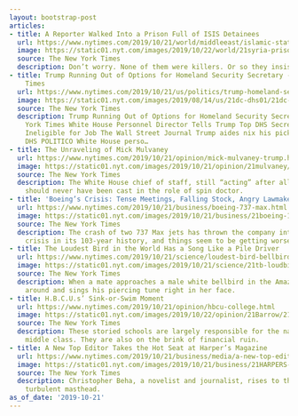 ```yaml
---
layout: bootstrap-post
articles:
- title: A Reporter Walked Into a Prison Full of ISIS Detainees
  url: https://www.nytimes.com/2019/10/21/world/middleeast/islamic-state-prisoners-syria.html
  image: https://static01.nyt.com/images/2019/10/22/world/21syria-prisons-A1-SUB/21syria-prisons-facebookJumbo.jpg
  source: The New York Times
  description: Don’t worry. None of them were killers. Or so they insisted.
- title: Trump Running Out of Options for Homeland Security Secretary - The New York
    Times
  url: https://www.nytimes.com/2019/10/21/us/politics/trump-homeland-security-secretary.html
  image: https://static01.nyt.com/images/2019/08/14/us/21dc-dhs01/21dc-dhs01-facebookJumbo.jpg
  source: The New York Times
  description: Trump Running Out of Options for Homeland Security Secretary The New
    York Times White House Personnel Director Tells Trump Top DHS Secretary Picks
    Ineligible for Job The Wall Street Journal Trump aides nix his picks to take over
    DHS POLITICO White House perso…
- title: The Unraveling of Mick Mulvaney
  url: https://www.nytimes.com/2019/10/21/opinion/mick-mulvaney-trump.html
  image: https://static01.nyt.com/images/2019/10/21/opinion/21mulvaney/21mulvaney-facebookJumbo.jpg
  source: The New York Times
  description: The White House chief of staff, still “acting” after all these months,
    should never have been cast in the role of spin doctor.
- title: 'Boeing’s Crisis: Tense Meetings, Falling Stock, Angry Lawmakers'
  url: https://www.nytimes.com/2019/10/21/business/boeing-737-max.html
  image: https://static01.nyt.com/images/2019/10/21/business/21boeing-1/21boeing-1-facebookJumbo.jpg
  source: The New York Times
  description: The crash of two 737 Max jets has thrown the company into the biggest
    crisis in its 103-year history, and things seem to be getting worse.
- title: The Loudest Bird in the World Has a Song Like a Pile Driver
  url: https://www.nytimes.com/2019/10/21/science/loudest-bird-bellbird.html
  image: https://static01.nyt.com/images/2019/10/21/science/21tb-loudbird/21tb-loudbird-facebookJumbo.jpg
  source: The New York Times
  description: When a mate approaches a male white bellbird in the Amazon, he whips
    around and sings his piercing tune right in her face.
- title: H.B.C.U.s’ Sink-or-Swim Moment
  url: https://www.nytimes.com/2019/10/21/opinion/hbcu-college.html
  image: https://static01.nyt.com/images/2019/10/22/opinion/21Barrow/21Barrow-facebookJumbo.jpg
  source: The New York Times
  description: These storied schools are largely responsible for the nation’s black
    middle class. They are also on the brink of financial ruin.
- title: A New Top Editor Takes the Hot Seat at Harper’s Magazine
  url: https://www.nytimes.com/2019/10/21/business/media/a-new-top-editor-takes-the-hot-seat-at-harpers-magazine.html
  image: https://static01.nyt.com/images/2019/10/21/business/21HARPERS-beha/21HARPERS-beha-facebookJumbo.jpg
  source: The New York Times
  description: Christopher Beha, a novelist and journalist, rises to the top of a
    turbulent masthead.
as_of_date: '2019-10-21'
---
```


